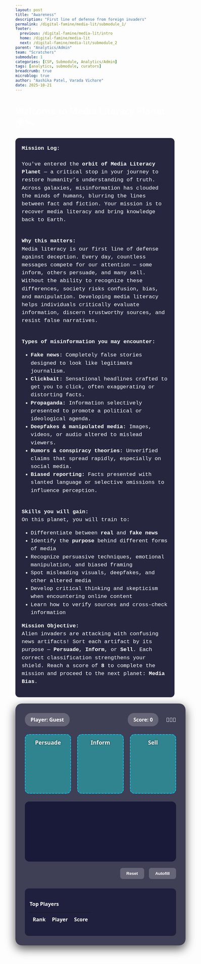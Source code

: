 ```yaml
---
layout: post
title: "Awareness"
description: "First line of defense from foreign invaders"
permalink: /digital-famine/media-lit/submodule_1/
footer:
  previous: /digital-famine/media-lit/intro
  home: /digital-famine/media-lit
  next: /digital-famine/media-lit/submodule_2
parent: "Analytics/Admin"
team: "Scratchers"
submodule: 1
categories: [CSP, Submodule, Analytics/Admin]
tags: [analytics, submodule, curators]
breadcrumb: true
microblog: true
author: "Aashika Patel, Varada Vichare"
date: 2025-10-21
---
```


# Welcome to Media Literacy Planet 🌍🛰️

<div class="intro-text">
 <strong>Mission Log:</strong><br><br>
 You've entered the <strong>orbit of Media Literacy Planet</strong> — a critical stop in your journey to restore humanity’s understanding of truth. Across galaxies, misinformation has clouded the minds of humans, blurring the lines between fact and fiction. Your mission is to recover media literacy and bring knowledge back to Earth. <br><br>

 <strong>Why this matters:</strong><br>
 Media literacy is our first line of defense against deception. Every day, countless messages compete for our attention — some inform, others persuade, and many sell. Without the ability to recognize these differences, society risks confusion, bias, and manipulation. Developing media literacy helps individuals critically evaluate information, discern trustworthy sources, and resist false narratives.<br><br>

 <strong>Types of misinformation you may encounter:</strong><br>
 - <strong>Fake news:</strong> Completely false stories designed to look like legitimate journalism.<br>
 - <strong>Clickbait:</strong> Sensational headlines crafted to get you to click, often exaggerating or distorting facts.<br>
 - <strong>Propaganda:</strong> Information selectively presented to promote a political or ideological agenda.<br>
 - <strong>Deepfakes & manipulated media:</strong> Images, videos, or audio altered to mislead viewers.<br>
 - <strong>Rumors & conspiracy theories:</strong> Unverified claims that spread rapidly, especially on social media.<br>
 - <strong>Biased reporting:</strong> Facts presented with slanted language or selective omissions to influence perception.<br><br>

 <strong>Skills you will gain:</strong><br>
 On this planet, you will train to:
 <ul>
   <li>Differentiate between <strong>real</strong> and <strong>fake news</strong></li>
   <li>Identify the <strong>purpose</strong> behind different forms of media</li>
   <li>Recognize persuasive techniques, emotional manipulation, and biased framing</li>
   <li>Spot misleading visuals, deepfakes, and other altered media</li>
   <li>Develop critical thinking and skepticism when encountering online content</li>
   <li>Learn how to verify sources and cross-check information</li>
 </ul>

 <strong>Mission Objective:</strong><br>
 Alien invaders are attacking with confusing news artifacts! Sort each artifact by its purpose — <strong>Persuade</strong>, <strong>Inform</strong>, or <strong>Sell</strong>. Each correct classification strengthens your shield. Reach a score of <strong>8</strong> to complete the mission and proceed to the next planet: <strong>Media Bias</strong>.
</div>



<style>
body {
  min-height: 100vh;
  background: url('{{ site.baseurl }}/images/digital-famine/space.jpg') no-repeat center center fixed;
  background-size: cover;
  font-family: system-ui, -apple-system, sans-serif;
  color: #ffffff;
  overflow-x: hidden;
}




.intro-text {
background: rgba(0,0,30,0.85);
padding: 20px;
border-radius: 12px;
font-family: 'Courier New', monospace;
font-size: 1.05rem;
margin-bottom: 20px;
line-height: 1.5;
}




.game-screen {
position: relative;
width: 900px;
max-width: 95%;
margin: 20px auto;
background: rgba(0,0,30,0.75);
border-radius: 20px;
padding: 30px;
box-shadow: 0 10px 30px rgba(0,0,0,0.7);
}




.game-header {
display: flex;
justify-content: space-between;
align-items: center;
margin-bottom: 25px;
}




.info-pill {
background: rgba(255,255,255,0.2);
padding: 10px 18px;
border-radius: 20px;
font-weight: 700;
font-size: 1rem;
}




.bins-container {
display: flex;
justify-content: space-around;
margin: 25px 0;
gap: 20px;
}




.bin {
flex: 1;
min-height: 160px;
background: rgba(25, 238, 231, 0.4);
border: 2px dashed #00ccff;
border-radius: 14px;
padding: 12px;
display: flex;
flex-direction: column;
align-items: center;
transition: all 0.3s ease;
}




.bin.highlight {
background: rgba(11, 193, 238, 0.25);
border-color: rgba(68, 68, 210, 0.75);
transform: translateY(-2px);
}




.bin-label {
font-weight: 800;
font-size: 1.1rem;
margin-bottom: 12px;
text-shadow: 0 0 4px #00000099;
}




.artifacts-area {
display: flex;
flex-wrap: wrap;
gap: 18px;
background: rgba(0,0,40,0.6);
padding: 25px;
border-radius: 14px;
min-height: 140px;
justify-content: center;
}




.artifact {
width: 140px;
height: 90px;
padding: 10px;
background: #111133;
border-radius: 10px;
box-shadow: 0 2px 10px rgba(0,0,0,0.5);
cursor: grab;
display: flex;
align-items: center;
justify-content: center;
text-align: center;
font-size: 0.85rem;
font-weight: 600;
color: #ffffff;
}




.artifact.dragging {
opacity: 0.7;
transform: scale(0.95);
}




.controls {
display: flex;
justify-content: flex-end;
gap: 15px;
margin-top: 20px;
}




.btn {
padding: 10px 20px;
border-radius: 8px;
font-weight: 700;
cursor: pointer;
border: none;
transition: all 0.2s ease;
}




.btn-primary {
  /* darker teal so white text is readable */
  background: linear-gradient(180deg, #007a9e 0%, #005f7a 100%);
  color: #ffffff;
  box-shadow: 0 6px 18px rgba(0,95,122,0.22);
  border: none;
}

.btn-primary:hover,
.btn-primary:focus {
  filter: brightness(1.06);
  transform: translateY(-1px);
}




.btn-ghost {
background: rgba(255,255,255,0.2);
color: white;
}




.btn:hover {
transform: translateY(-1px);
box-shadow: 0 2px 10px rgba(0,0,0,0.5);
}




.shield {
position: fixed;
top: 50%;
left: 50%;
transform: translate(-50%, -50%) scale(0);
width: 300px;
height: 300px;
border-radius: 50%;
border: 6px solid #00ccff;
box-shadow: 0 0 120px #00ccff66, 0 0 250px #00ccff33;
transition: transform 0.3s ease, box-shadow 0.3s ease;
pointer-events: none;
z-index: 999;
display: flex;
align-items: center;
justify-content: center;
}




.shield svg {
width: 100%;
height: 100%;
opacity: 0.85; /* slightly transparent so headlines remain visible */
}




.leaderboard {
margin-top: 30px;
background: rgba(0,0,40,0.5);
padding: 15px;
border-radius: 12px;
}




.leaderboard-table {
width: 100%;
border-collapse: collapse;
color: #ffffff;
}




.leaderboard-table th,
.leaderboard-table td {
padding: 10px;
text-align: left;
}




.leaderboard-table tr:nth-child(even) {
background: rgba(255,255,255,0.05);
}




/* On-screen center notification */
.notification {
position: fixed;
top: 50%;
left: 50%;
transform: translate(-50%, -50%);
background: rgba(2, 24, 40, 0.95); /* deep, dark background */
color: #ffffff;
padding: 22px 30px;
border-radius: 12px;
font-weight: 700;
font-size: 1.3rem;
z-index: 1000;
box-shadow: 0 10px 40px rgba(0,0,0,0.6);
display: none;
text-align: center;
}


/* make the Media Bias link lighter so it stands out on the darker notification */
.notification a {
  color: #ffd36b; /* warm gold for contrast */
  font-weight: 800;
  text-decoration: underline;
}

/* add lives display + alien popup styling */
.lives {
  display: inline-flex;
  gap: 6px;
  align-items: center;
  font-size: 1.1rem;
  margin-left: 12px;
}

/* popup alien overlay for wrong / try again */
.alien-popup {
  position: fixed;
  top: 50%;
  left: 50%;
  transform: translate(-50%, -50%);
  background: rgba(0,0,0,0.6); /* semi-transparent backdrop so PNG (transparent) shows */
  color: #fff;
  padding: 18px 22px;
  border-radius: 10px;
  z-index: 2000;
  display: none;
  align-items: center;
  gap: 12px;
  flex-direction: column;
  text-align: center;
}
.alien-popup img {
  width: 130px;
  height: auto;
  background: transparent; /* ensure no white bg behind image */
  display: block;
}
.alien-popup.show { display: flex; }
.alien-popup .btn { margin-top: 8px; }

/* updated key popup: transparent background, placed to the right of the centered notification;
   responsive: moves below notification on small screens to avoid overlap */
.key-popup {
  position: fixed;
  top: 50%;
  left: calc(50% + 220px); /* place to the right of the centered notification */
  transform: translateY(-50%);
  background: transparent; /* ensure no box behind the key image */
  color: #fff;
  padding: 6px;
  border-radius: 10px;
  z-index: 1101; /* above the notification (notification z-index is 1000) */
  display: none;
  align-items: center;
  gap: 10px;
  flex-direction: column;
  text-align: center;
  pointer-events: auto;
}

/* subtle pop animation when key appears */
.key-popup.show {
  display: flex;
  animation: key-pop 380ms cubic-bezier(.2,.9,.2,1);
}
@keyframes key-pop {
  0%   { transform: translateY(-50%) scale(0.8); opacity: 0; }
  60%  { transform: translateY(-50%) scale(1.06); opacity: 1; }
  100% { transform: translateY(-50%) scale(1); opacity: 1; }
}

/* image styling: PNG already has transparency; drop-shadow to separate from background */
.key-popup .key-img {
  width: 88px;
  height: auto;
  background: transparent;
  display: block;
  filter: drop-shadow(0 10px 20px rgba(0,0,0,0.55));
}

/* message style */
.key-popup #key-msg {
  font-weight: 800;
  color: #fff;
  margin-top: 6px;
}

/* responsive: on narrow screens move the key below the notification (avoid overlap) */
@media (max-width: 980px) {
  .key-popup {
    left: 50%;
    top: calc(50% + 120px); /* below the notification */
    transform: translate(-50%, 0);
  }
}
</style>


<div class="game-screen">
  <div class="game-header">
    <div class="info-pill" id="player-name">Player: Guest</div>
    <div style="display:flex; align-items:center; gap:12px;">
      <div class="info-pill" id="score">Score: 0</div>
      <!-- lives shown next to score as alien emojis -->
      <div id="lives" class="lives" aria-live="polite">👾👾👾</div>
    </div>
  </div>




<div class="bins-container">
  <div class="bin" data-bin="Persuade">
    <div class="bin-label">Persuade</div>
    <div class="bin-content"></div>
  </div>
  <div class="bin" data-bin="Inform">
    <div class="bin-label">Inform</div>
    <div class="bin-content"></div>
  </div>
  <div class="bin" data-bin="Sell">
    <div class="bin-label">Sell</div>
    <div class="bin-content"></div>
  </div>
</div>




<div class="artifacts-area" id="artifacts"></div>




<div class="controls">
  <button class="btn btn-ghost" id="reset-btn">Reset</button>
  <button class="btn btn-ghost" id="autofill-btn">Autofill</button>
  <!-- use Jekyll baseurl so the link works regardless of domain -->
  <a class="btn btn-primary" id="next-mission"
     href="{{ site.baseurl }}/digital-famine/media-lit/submodule_2/"
     aria-label="Go to Media Bias (Submodule 2)" style="display:none">Next Mission</a>
</div>




<div class="shield" id="shield" aria-hidden="true">
  <!-- inline SVG shield: transparent background and outline-only -->
  <svg viewBox="0 0 64 64" xmlns="http://www.w3.org/2000/svg" role="img" aria-label="Shield">
    <title>Shield</title>
    <path d="M32 2 L52 10 V26 C52 40 40 52 32 60 C24 52 12 40 12 26 V10 Z"
          fill="none" stroke="#00ccff" stroke-width="2.5" stroke-linejoin="round" stroke-linecap="round"/>
    <!-- subtle inner glow / outline -->
    <path d="M32 8 L44 14 V26 C44 36 36 44 32 48 C28 44 20 36 20 26 V14 Z"
          fill="none" stroke="#00ccff" stroke-opacity="0.6" stroke-width="1.2" />
  </svg>
</div>




<div class="leaderboard">
  <h3>Top Players</h3>
  <table class="leaderboard-table">
    <thead>
      <tr><th>Rank</th><th>Player</th><th>Score</th></tr>
    </thead>
    <tbody id="leaderboard-body"></tbody>
  </table>
</div>


  <!-- Alien popup (image background removed via CSS). Replace src if you want a different image. -->
  <div class="alien-popup" id="alien-popup" role="dialog" aria-modal="true" aria-hidden="true">
    <img id="alien-img" src="{{ site.baseurl }}/images/digital-famine/alien.png" alt="alien">
    <div id="alien-msg">Wrong! The alien appears.</div>
    <button class="btn btn-primary" id="alien-close">Continue</button>
  </div>

  <div class="notification" id="notification">
    Congratulations. Shield Level 1 has been achieved. The number to access the vault is 2. Proceed to the next mission:
    <a id="media-bias-link" href="{{ site.baseurl }}/digital-famine/media-lit/submodule_2/" aria-label="Go to Media Bias (Submodule 2)">Media Bias</a>
  </div>
</div>


<script>
const ARTIFACTS = [
{ text: "VOTE FOR A GREENER FUTURE!", purpose: "Persuade" },
{ text: "GLOBAL WARMING RISES 1.5°C BY 2030", purpose: "Inform" },
{ text: "BUY THE NEW GALAXY SMARTPHONE TODAY!", purpose: "Sell" },
{ text: "JOIN SOCIAL MOVEMENT FOR EDUCATION REFORM", purpose: "Persuade" },
{ text: "LOCAL ELECTION RESULTS ANNOUNCED", purpose: "Inform" },
{ text: "LIMITED EDITION SNEAKERS AVAILABLE ONLINE", purpose: "Sell" },
{ text: "SUPPORT ANIMAL WELFARE CAMPAIGNS", purpose: "Persuade" },
{ text: "NASA DISCOVERS NEW EXOPLANET", purpose: "Inform" }
];




/* larger pool of headlines (add more items as you like) */
const HEADLINES_POOL = [
  { text: "VOTE FOR A GREENER FUTURE!", purpose: "Persuade" },
  { text: "GLOBAL WARMING RISES 1.5°C BY 2030", purpose: "Inform" },
  { text: "BUY THE NEW GALAXY SMARTPHONE TODAY!", purpose: "Sell" },
  { text: "JOIN SOCIAL MOVEMENT FOR EDUCATION REFORM", purpose: "Persuade" },
  { text: "LOCAL ELECTION RESULTS ANNOUNCED", purpose: "Inform" },
  { text: "LIMITED EDITION SNEAKERS AVAILABLE ONLINE", purpose: "Sell" },
  { text: "SUPPORT ANIMAL WELFARE CAMPAIGNS", purpose: "Persuade" },
  { text: "NASA DISCOVERS NEW EXOPLANET", purpose: "Inform" },
  { text: "TRY THIS DIET FOR INSTANT ENERGY!", purpose: "Sell" },
  { text: "CITY COUNCIL APPROVES NEW PARK PLAN", purpose: "Inform" },
  { text: "SIGN PETITION TO SAVE THE BEES", purpose: "Persuade" },
  { text: "FLASH SALE: 50% OFF SMARTWATCHES", purpose: "Sell" },
  { text: "LOCAL SCHOOL LAUNCHES ROBOTICS PROGRAM", purpose: "Inform" },
  { text: "JOIN NOW: FREE ONLINE COURSES", purpose: "Persuade" },
  { text: "NEW STUDY: SLEEP BOOSTS MEMORY", purpose: "Inform" },
  { text: "LIMITED OFFER - SUBSCRIBE FOR PREMIUM", purpose: "Sell" }
];

/* returns `count` random headlines from the pool (no repeats) */
function pickRandomHeadlines(count = 8) {
  const shuffled = shuffleArray(HEADLINES_POOL);
  return shuffled.slice(0, Math.min(count, shuffled.length));
}

let score = 0;
let currentPlayer = "Guest";
let placedArtifacts = new Set();
let shieldGrowing = false;

/* game-over / lives state */
let lives = 3;
let gameOver = false;

const scoreDisplay = document.getElementById("score");
const playerDisplay = document.getElementById("player-name");
const artifactsArea = document.getElementById("artifacts");
const bins = document.querySelectorAll(".bin");
const shieldEl = document.getElementById("shield");
const notification = document.getElementById("notification");
const livesDisplay = document.getElementById("lives");
const alienPopup = document.getElementById("alien-popup");
const alienMsg = document.getElementById("alien-msg");
const alienClose = document.getElementById("alien-close");
const mediaBiasLink = document.getElementById("media-bias-link");

/* make the media bias link darker so it stands out */
if (mediaBiasLink) mediaBiasLink.style.color = "#04263a";

function updateDisplays() {
  scoreDisplay.textContent = `Score: ${score}`;
  playerDisplay.textContent = `Player: ${currentPlayer}`;
  // show lives as alien emojis
  livesDisplay.textContent = '👾'.repeat(lives);
}

/* show an alien popup; if final (game over) button becomes Restart */
function showAlienPopup(message) {
  alienMsg.textContent = message;
  alienPopup.classList.add("show");
  alienPopup.setAttribute("aria-hidden", "false");

  if (lives <= 0) {
    alienClose.textContent = "Try Again";
    alienClose.onclick = () => { initGame(); alienPopup.classList.remove("show"); alienPopup.setAttribute("aria-hidden","true"); };
  } else {
    alienClose.textContent = "Continue";
    alienClose.onclick = () => { alienPopup.classList.remove("show"); alienPopup.setAttribute("aria-hidden","true"); };
    // auto-hide briefly for wrong answers
    setTimeout(() => {
      alienPopup.classList.remove("show");
      alienPopup.setAttribute("aria-hidden","true");
    }, 1400);
  }
}




function createArtifactCard(artifact, index) {
const div = document.createElement("div");
div.className = "artifact";
div.textContent = artifact.text;
div.draggable = true;
div.dataset.purpose = artifact.purpose;
div.dataset.id = `artifact-${index}`;




div.addEventListener("dragstart", (e) => {
  if (placedArtifacts.has(div.dataset.id)) { e.preventDefault(); return; }
  div.classList.add("dragging");
  e.dataTransfer.setData("text/plain", div.dataset.id);
});




div.addEventListener("dragend", () => div.classList.remove("dragging"));




return div;
}




/* add a reliable shuffle (Fisher–Yates) and use it when starting the game */
function shuffleArray(arr) {
  const a = arr.slice();
  for (let i = a.length - 1; i > 0; i--) {
    const j = Math.floor(Math.random() * (i + 1));
    [a[i], a[j]] = [a[j], a[i]];
  }
  return a;
}

/* initGame: pick a random subset of headlines each run and populate the UI */
function initGame() {
  artifactsArea.innerHTML = '';
  document.querySelectorAll(".bin-content").forEach(b => b.innerHTML = '');
  placedArtifacts.clear();
  score = 0;
  lives = 3;
  gameOver = false;
  shieldGrowing = false;
  shieldEl.style.transform = 'translate(-50%, -50%) scale(0)';
  shieldEl.style.display = 'none';
  notification.style.display = 'none';
  alienPopup.classList.remove("show");
  alienPopup.setAttribute("aria-hidden","true");
  // ensure Next Mission is hidden at start/reset
  const nextMission = document.getElementById("next-mission");
  if (nextMission) nextMission.style.display = 'none';
  updateDisplays();

  // choose how many headlines per run (e.g., 8). Change value to adjust length.
  const selected = pickRandomHeadlines(8);
  selected.forEach((artifact, i) => {
    artifactsArea.appendChild(createArtifactCard(artifact, i));
  });
}




bins.forEach(bin => {
bin.addEventListener("dragover", e => { e.preventDefault(); bin.classList.add("highlight"); });
bin.addEventListener("dragleave", () => bin.classList.remove("highlight"));
bin.addEventListener("drop", e => {
  e.preventDefault();
  if (gameOver) return; // ignore drops when game over
  bin.classList.remove("highlight");
  const id = e.dataTransfer.getData("text/plain");
  const artifact = document.querySelector(`[data-id="${id}"]`);
  if (!artifact || placedArtifacts.has(id)) return;




  if (artifact.dataset.purpose === bin.dataset.bin) {
    bin.querySelector(".bin-content").appendChild(artifact);
    placedArtifacts.add(id);
    score++;
    showShieldEffect();
    if (score >= 8 && !shieldGrowing) { showShieldComplete(); }
  } else {
    // wrong answer: show shake, decrement life, show alien
    artifact.animate(
      [{ transform: "translateX(0)" }, { transform: "translateX(-6px)" }, { transform: "translateX(6px)" }, { transform: "translateX(0)" }],
      { duration: 300 }
    );
    lives = Math.max(0, lives - 1);
    updateDisplays();
    if (lives <= 0) {
      gameOver = true;
      showAlienPopup("All lives lost. Try again!");
    } else {
      showAlienPopup("Wrong! An alien appears!");
    }
  }
  updateDisplays();
});
});




function showShieldEffect() {
  // Make sure the shield is visible when it grows
  shieldEl.style.display = 'flex';

  // Read current scale (fallback to 0)
  const m = shieldEl.style.transform.match(/scale\(([\d.]+)\)/);
  let currentScale = m ? parseFloat(m[1]) : 0;

  // Increase scale on each correct sort (cap to avoid runaway size)
  currentScale = Math.min(currentScale + 0.15, 14.5);
  shieldEl.style.transform = `translate(-50%, -50%) scale(${currentScale})`;

  // Brief pulse effect on correct
  const prevBox = shieldEl.style.boxShadow;
  shieldEl.style.boxShadow = '0 0 160px #00ccff88, 0 0 300px #00ccff44';
  setTimeout(() => { shieldEl.style.boxShadow = prevBox || '0 0 120px #00ccff66, 0 0 250px #00ccff33'; }, 300);
}




function showShieldComplete() {
  shieldGrowing = true;
  let scale = parseFloat(shieldEl.style.transform.match(/scale\(([\d.]+)\)/)?.[1]) || 1;
  shieldEl.style.display = 'flex';
  notification.style.display = 'block';
  // reveal Next Mission when showing the congratulations notification
  const nextMission = document.getElementById("next-mission");
  if (nextMission) {
    nextMission.href = "{{ site.baseurl }}/digital-famine/media-lit/submodule_2/";
    nextMission.style.display = 'inline-block';
  }

  function grow() {
    scale += 0.05;
    shieldEl.style.transform = `translate(-50%, -50%) scale(${scale})`;
    if (scale < 15) {
      requestAnimationFrame(grow);
    } else {
      // After 3 seconds, hide shield & notification (was 2s)
      setTimeout(() => {
        shieldEl.style.display = 'none';
        notification.style.display = 'none';
      }, 3000);
    }
  }
  grow();
}




function autofillArtifacts() {
ARTIFACTS.forEach((a, i) => {
  const bin = Array.from(bins).find(b => b.dataset.bin === a.purpose);
  const artifact = document.querySelector(`[data-id="artifact-${i}"]`);
  bin.querySelector(".bin-content").appendChild(artifact);
  placedArtifacts.add(artifact.dataset.id);
  score++;
  showShieldEffect();
});
updateDisplays();
if (score >= 8 && !shieldGrowing) { showShieldComplete(); }
}




document.getElementById("reset-btn").addEventListener("click", initGame);
document.getElementById("autofill-btn").addEventListener("click", autofillArtifacts);
// remove keyClose listener (no-op)
// if (keyClose) keyClose.addEventListener('click', () => { ... });  <-- removed


updateDisplays();
initGame();
</script>
